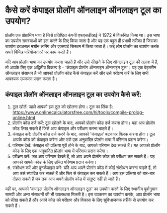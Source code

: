 कैसे करें कंपाइल प्रोलॉग ऑनलाइन ऑनलाइन टूल का उपयोग?
====================================================

प्रोलॉग एक प्रोग्रामिंग भाषा है जिसे प्रतिष्ठित कंपनी एफएसडीआई ने 1972 में विकसित किया था। इस भाषा का उपयोग समस्याओं को हल करने के लिए किया जाता है और यह एक बहुत ही प्रभावी तरीका है जिसका उपयोग दरअसल मशीन लर्निंग और एक्सपर्ट सिस्टम में किया जाता है। कई लोग प्रोलॉग का उपयोग करके अपने विभिन्न परियोजनाओं पर काम करते हैं।

यदि आप प्रोलॉग भाषा का उपयोग करना चाहते हैं और उसे सीखने के लिए ऑनलाइन टूल की तलाश में हैं, तो आपके लिए एक अद्वितीय विकल्प है - 'कंपाइल प्रोलॉग ऑनलाइन ऑनलाइन टूल'। यह एक बेहतरीन ऑनलाइन संसाधन है जो आपको प्रोलॉग कोड कैसे कंपाइल करें और उसे परीक्षण करें के लिए सभी आवश्यक उपकरण प्रदान करता है।

कंपाइल प्रोलॉग ऑनलाइन ऑनलाइन टूल का उपयोग कैसे करें:
----------------------------------------------------

1. टूल खोलें: पहले आपको इस टूल को खोलना होगा। टूल का लिंक है: <https://www.onlinecalculatorsfree.com/hi/tools/compile-prolog-online.html>
2. प्रोलॉग कोड दर्ज करें: टूल खोलने के बाद, आपको प्रोलॉग कोड दर्ज करना होगा। यहां आप प्रोलॉग कोड लिख सकते हैं जिसे आप कंपाइल और परीक्षण करना चाहते हैं।
3. कंपाइल करें: प्रोलॉग कोड दर्ज करने के बाद, आपको 'कंपाइल' बटन पर क्लिक करना होगा। टूल आपके कोड को कंपाइल करेगा और उसे एक अनुवादित प्रोलॉग भाषा में परिणाम प्रदान करेगा।
4. परिणाम देखें: कंपाइल की प्रक्रिया पूरी होने के बाद, आपको परिणाम देख सकते हैं। यह आपको प्रोलॉग कोड के लिए एक अनुवादित प्रोलॉग भाषा में परिणाम प्रदान करेगा।
5. परीक्षण करें: जब आप परिणाम देखते हैं, तो आप अपने प्रोलॉग कोड को परीक्षण कर सकते हैं। यह आपको आपके कोड के लिए उचित परिणाम प्रदान करेगा।
6. संशोधन करें और पुनर्कंपाइल करें: यदि आप अपने प्रोलॉग कोड में कोई संशोधन करना चाहते हैं, तो आप उसे संपादित कर सकते हैं और फिर से कंपाइल कर सकते हैं। आप इस प्रक्रिया को बार-बार दोहरा सकते हैं जब तक आप अपने प्रोलॉग कोड में संतुष्ट नहीं हो जाते हैं।

यहीं पर, आपको 'कंपाइल प्रोलॉग ऑनलाइन ऑनलाइन टूल' का उपयोग करने के लिए स्थानीय पूर्वानुमान सामग्री और अन्य संसाधनों की भी उपलब्धता मिलती है। इस उपकरण का उपयोग करके, आप प्रोलॉग भाषा को सीख सकते हैं और अपने कोड को परीक्षण और विकास के लिए सुविधाजनक तरीके से उपयोग कर सकते हैं।